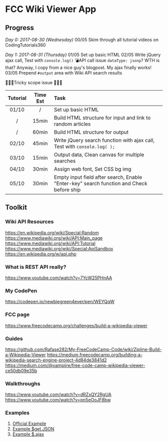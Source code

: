 # FCC Wiki Viewer App

## Progress
*Day 0: 2017-08-30 (Wednesday)*
00/05 Skim through all tutorial videos on CodingTutorials360

*Day 1: 2017-08-31 (Thursday)*
01/05 Set up basic HTML
02/05 Write jQuery ajax call, Test with `console.log()`
💣API call issue `dataType: jsonp`? WTH is that? Anyway, I copy from a nice guy's blogpost. My ajax finally works!
03/05 Prepend `#output` area with Wiki API search results 


🍅🍅🍅Tricky scope issue 🍅🍅🍅



Tutorial | Time Est | Task
:------: | :------: | :-----------------------------------------------------------------------------------
 01/10   |    /     | Set up basic HTML
   /     |  15min   | Build HTML structure for input and link to random articles
   /     |  60min   | Build HTML structure for output
 02/10   |  45min   | Write jQuery search function with ajax call, Test with `console.log( );`
 03/10   |  15min   | Output data, Clean canvas for multiple searches
 04/10   |  30min   | Assign web font, Set CSS bg img
 05/10   |  30min   | Empty input field after search, Enable "Enter-key" search function and Check before ship

## Toolkit

### Wiki API Resources

https://en.wikipedia.org/wiki/Special:Random 
https://www.mediawiki.org/wiki/API:Main_page 
https://www.mediawiki.org/wiki/API:Tutorial 
https://www.mediawiki.org/wiki/Special:ApiSandbox 
https://en.wikipedia.org/w/api.php


### What is REST API really?

https://www.youtube.com/watch?v=7YcW25PHnAA

### My CodePen

https://codepen.io/newbiegreen4ever/pen/WEYQqW

### FCC page

https://www.freecodecamp.org/challenges/build-a-wikipedia-viewer

### Guides 

https://github.com/Rafase282/My-FreeCodeCamp-Code/wiki/Zipline-Build-a-Wikipedia-Viewer 
https://medium.freecodecamp.org/building-a-wikipedia-search-engine-project-4d84de3841d2
https://medium.com/@vampiire/free-code-camp-wikipedia-viewer-ce50db09e35b

### Walkthroughs 
https://www.youtube.com/watch?v=dRZxQY2RgUA
https://www.youtube.com/watch?v=pn5eOoJF8bw

### Examples
1. [Official Example](https://codepen.io/freeCodeCamp/full/wGqEga) 
2. [Example $get.JSON](https://codepen.io/BFD71/pen/rLoEdO)
3. [Example $.ajax](https://codepen.io/volv/pen/mVyQwX)

